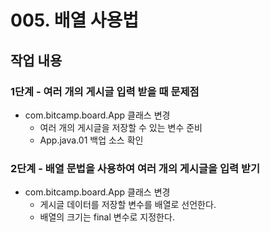 # 005. 배열 사용법


## 작업 내용

### 1단계 - 여러 개의 게시글 입력 받을 때 문제점
- com.bitcamp.board.App 클래스 변경
  - 여러 개의 게시글을 저장할 수 있는 변수 준비
  - App.java.01 백업 소스 확인 
  

### 2단계 - 배열 문법을 사용하여 여러 개의 게시글을 입력 받기
- com.bitcamp.board.App 클래스 변경
  - 게시글 데이터를 저장할 변수를 배열로 선언한다.
  - 배열의 크기는 final 변수로 지정한다.